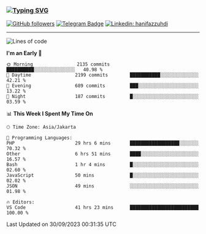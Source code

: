 ### [![Typing SVG](https://readme-typing-svg.herokuapp.com?font=lato&size=22&lines=Hi+There+👋)](https://git.io/typing-svg) 

[![GitHub followers](https://img.shields.io/github/followers/hanifazzuhdi?label=Follow&style=social)](https://github.com/hanifazzuhdi/?tab=follow) 
[![Telegram Badge](https://img.shields.io/badge/-hanif0198-blue?style=social&logo=telegram&link=https://www.t.me/hanif0198/)](https://www.t.me/hanif0198/) 
[![Linkedin: hanifazzuhdi](https://img.shields.io/badge/-hanifazzuhdi-blue?style=flat-square&logo=Linkedin&logoColor=white&link=https://www.linkedin.com/in/hanif-az-zuhdi-69688019b/)](https://www.linkedin.com/in/hanif-az-zuhdi-69688019b/) 

<hr/>

<!--START_SECTION:waka-->
![Lines of code](https://img.shields.io/badge/From%20Hello%20World%20I%27ve%20Written-32.4%20million%20lines%20of%20code-blue)

**I'm an Early 🐤** 

```text
🌞 Morning                2135 commits        ██████████░░░░░░░░░░░░░░░   40.98 % 
🌆 Daytime                2199 commits        ███████████░░░░░░░░░░░░░░   42.21 % 
🌃 Evening                689 commits         ███░░░░░░░░░░░░░░░░░░░░░░   13.22 % 
🌙 Night                  187 commits         █░░░░░░░░░░░░░░░░░░░░░░░░   03.59 % 
```


📊 **This Week I Spent My Time On** 

```text
🕑︎ Time Zone: Asia/Jakarta

💬 Programming Languages: 
PHP                      29 hrs 6 mins       ██████████████████░░░░░░░   70.32 % 
Other                    6 hrs 51 mins       ████░░░░░░░░░░░░░░░░░░░░░   16.57 % 
Bash                     1 hr 4 mins         █░░░░░░░░░░░░░░░░░░░░░░░░   02.60 % 
JavaScript               50 mins             █░░░░░░░░░░░░░░░░░░░░░░░░   02.02 % 
JSON                     49 mins             ░░░░░░░░░░░░░░░░░░░░░░░░░   01.98 % 

🔥 Editors: 
VS Code                  41 hrs 23 mins      █████████████████████████   100.00 % 
```


 Last Updated on 30/09/2023 00:31:35 UTC
<!--END_SECTION:waka-->
